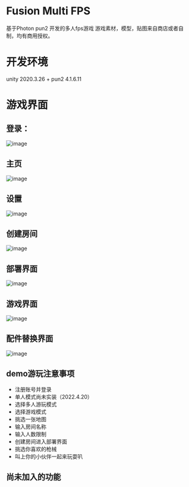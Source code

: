 # Fusion Multi FPS
 基于Photon pun2 开发的多人fps游戏
游戏素材，模型，贴图来自商店或者自制，均有商用授权。

# 开发环境
unity 2020.3.26 + pun2 4.1.6.11

# 游戏界面

## 登录：
![image](https://user-images.githubusercontent.com/77834400/164201392-3dce6729-4bcc-402e-bbe0-1a992b6ae073.png)
## 主页
![image](https://user-images.githubusercontent.com/77834400/164201413-bd570e1c-de39-4e7c-ba0e-577c743bbf95.png)
## 设置
![image](https://user-images.githubusercontent.com/77834400/164201682-6dc668be-d7fa-4a9b-be91-def75deb8ebf.png)

## 创建房间
![image](https://user-images.githubusercontent.com/77834400/164201717-5dafc495-9365-4206-9c5c-1551b0dcdc04.png)

## 部署界面
![image](https://user-images.githubusercontent.com/77834400/164201753-47e9f767-3e69-4518-adf1-2ca4559e7fef.png)

## 游戏界面
![image](https://user-images.githubusercontent.com/77834400/164201796-cf6d932c-5295-40ff-99a0-ca0aaeb18b21.png)

## 配件替换界面
![image](https://user-images.githubusercontent.com/77834400/164201826-267d827e-b5fd-49bb-91b4-d41359eeef7d.png)

## demo游玩注意事项

+ 注册账号并登录
+ 单人模式尚未实装（2022.4.20）
+ 选择多人游玩模式
+ 选择游戏模式
+ 挑选一张地图
+ 输入房间名称
+ 输入人数限制
+ 创建房间进入部署界面
+ 挑选你喜欢的枪械
+ 叫上你的小伙伴一起来玩耍叭

## 尚未加入的功能




